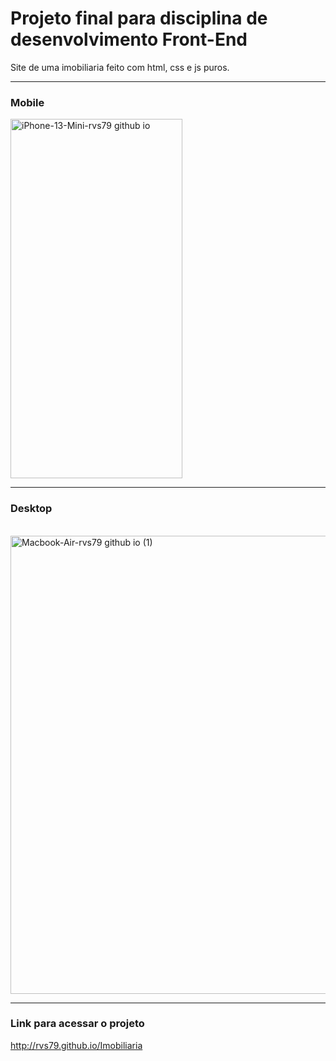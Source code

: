 <h1>Projeto final para disciplina de desenvolvimento Front-End</h1>

Site de uma imobiliaria feito com html, css e js puros.

<hr>

<h3>Mobile</h3>
<img width="275" height="575" alt="iPhone-13-Mini-rvs79 github io" src="https://github.com/user-attachments/assets/a9df6772-845e-4844-b5c8-d712a5c4f2db" />

<hr>

<h3>Desktop</h3>
<br>
<img width="1350" height="733" alt="Macbook-Air-rvs79 github io (1)" src="https://github.com/user-attachments/assets/c625285e-4f9b-496b-bee7-ec80b0ac018c" />

<hr>
<h3>Link para acessar o projeto</h3>
<a href="http://rvs79.github.io/Imobiliaria">http://rvs79.github.io/Imobiliaria</a>
